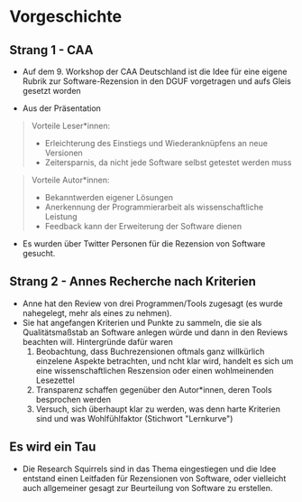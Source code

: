 # Vorgeschichte

## Strang 1 - CAA
- Auf dem 9. Workshop der CAA Deutschland ist die Idee für eine eigene Rubrik zur Software-Rezension in den DGUF vorgetragen und aufs Gleis gesetzt worden

- Aus der Präsentation

> Vorteile Leser\*innen:
> - Erleichterung des Einstiegs und Wiederanknüpfens an neue Versionen
> - Zeitersparnis, da nicht jede Software selbst getestet werden muss

> Vorteile Autor\*innen:
> - Bekanntwerden eigener Lösungen
> - Anerkennung der Programmierarbeit als wissenschaftliche Leistung
> - Feedback kann der Erweiterung der Software dienen

- Es wurden über Twitter Personen für die Rezension von Software gesucht.

## Strang 2 - Annes Recherche nach Kriterien
- Anne hat den Review von drei Programmen/Tools zugesagt (es wurde nahegelegt, mehr als eines zu nehmen).
- Sie hat angefangen Kriterien und Punkte zu sammeln, die sie als Qualitätsmaßstab an Software anlegen würde und dann in den Reviews beachten will. Hintergründe dafür waren
	1. Beobachtung, dass Buchrezensionen oftmals ganz willkürlich einzelene Aspekte betrachten, und ncht klar wird, handelt es sich um eine wissenschaftlichen Reszension oder einen wohlmeinenden Lesezettel
	2. Transparenz schaffen gegenüber den Autor\*innen, deren Tools besprochen werden
	3. Versuch, sich überhaupt klar zu werden, was denn harte Kriterien sind und was Wohlfühlfaktor (Stichwort "Lernkurve")

## Es wird ein Tau
- Die Research Squirrels sind in das Thema eingestiegen und die Idee entstand einen Leitfaden für Rezensionen von Software, oder vielleicht auch allgemeiner gesagt zur Beurteilung von Software zu erstellen.

